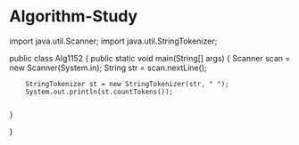 # Algorithm-Study
import java.util.Scanner;
import java.util.StringTokenizer;

public class Alg1152 {
	public static void main(String[] args) {
		Scanner scan = new Scanner(System.in);
		String str = scan.nextLine();
		
		StringTokenizer st = new StringTokenizer(str, " ");
		System.out.println(st.countTokens());
		
		
	}

}
